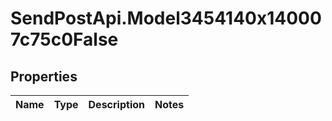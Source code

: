 # SendPostApi.Model3454140x140007c75c0False

## Properties
Name | Type | Description | Notes
------------ | ------------- | ------------- | -------------


